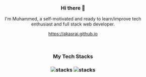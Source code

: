 <h3 align="center"> Hi there 👋</h3>

<p align="center">
I'm Muhammed, a self-motivated and ready to learn/improve tech enthusiast and full stack web developer.
</p>
<!--
<h4 align="center">
💻 full stack developer <a href="https://github.com/skarpabank">@SkarpaBank</a> | 🌱 building <a href="https://github.com/devpilot-official/what am working on">HMS</a> | 💬 connect <a href="https://twitter.com/oficialdevpilot">@oficialdevpilot</a>
</h4>-->
<p  align="center">
<a href="https://akasrai.github.io/">https://akasrai.github.io</a>
</p>

<br/>
<h3 align="center">
My Tech Stacks
</h3>

<h3 align="center">
<img src="https://www.google.com/url?sa=i&url=https%3A%2F%2Fgithub.com%2Flaravel%2Flaravel&psig=AOvVaw0742jm3l7_d9io5xQZH888&ust=1611062151674000&source=images&cd=vfe&ved=0CAIQjRxqFwoTCJCThbzIpe4CFQAAAAAdAAAAABAD" alt="stacks"/>
<img src="https://tech365.ng/images/2020/03/15/react-and-nodejs-training-lagos-nigeria.jpg" alt="stacks"/>
</h3>
